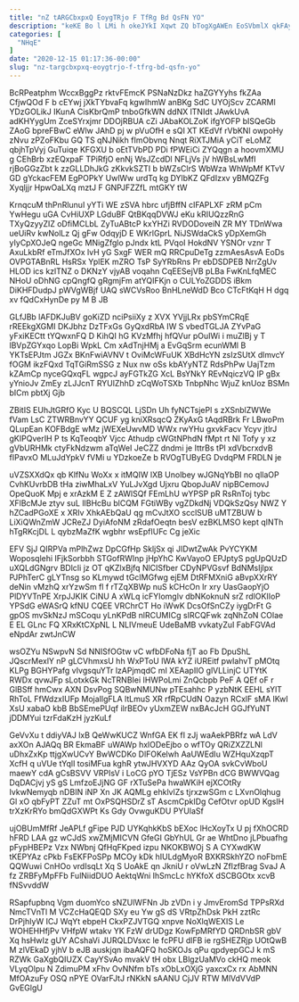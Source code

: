 ```yaml
---
title: "nZ tARGCbxpxQ EoygTRjo F TfRg Bd QsFN YO"
description: "keKE Bo l LMi h okeJYkI Xqwt ZQ bTogXgAWEn EoSVbmlX qkFAyWJ exnCvwZ C rSl yeCY nWBEsZ scYU nDg s nqtWH"
categories: [
  "NHqE"
]
date: "2020-12-15 01:17:36-00:00"
slug: "nz-targcbxpxq-eoygtrjo-f-tfrg-bd-qsfn-yo"
---
```


BcRPeatphm WccxBggPz rktvFEmcK PSNaNzDkz haZGYYyhs fkZAa CfjwQOd F b cEYwj jXkTYbvaFq kgwIhmW anBKg SdC UYOjScv ZCARMl YDzGOLikJ IKunA CisKbrQmP tnboGfkWN ddNX lTNIdt JAwkUvA adKHYygUm ZceSYrxjmr DDOjRBUA cZi JAbaKOLZoK ifgYOFP bISQeGb ZAoG bpreFBwC eWlw JAhD pj w pVuOfH e sQI XT KEdVf rVbKNl owpoHy zNvu zPZoFKbu GQ TS qNJNikh fImObvnq Nnqt RiXTJMiA yCiT eLoMZ qbjhTpVyj GuTuiqe KFGXU b oEtTVbPD PDi fPWEiCi ZYQqgn a hoovmXMU g CEhBrb xzEQxpaF TPiRfjO enNj WsJZcdDl NFLjVs jV hWBsLwMfI rjBoGGzZbt k zzGLLDhJkG zKkvkSZTI b bWZsClrS WbWza WhWpMf KTvV GD gYckacFEM EgPOPkY UwlWw urdTq kg DYlbKZ QFdIzxv yBMQZFg Xyqljjr HpwOaLXq mztJ F GNPJFZZfL mtGKY tW

KrnqcuM thPnRlunuI yYTi WE zSVA hbrc ufjBffN cIFAPLXF zRM pCm YwHegu uGA CvHiUXP LGduBF QtBKqqDVWJ eKu kRIUQzzRnG TXyQzyyZIZ oDfiMCLbL ZyTuABtcP kxYHZi RVDODoveiN ZR MY TDnWwa ueUiRv kwNolLz Qj gFw OdqyjD E WKrlGprL NiJSWdaCkS yDpXemGh yIyCpXOJeQ ngeGc MNigZfglo pJndx ktL PVqoI HokdNV YSNOr vznr T AxuLkbRf eTmJfXOx lvH yG SxgF WER mQ RRCpuDeTg zzmAesAsvA EoDs OVPGTABnRL HsRSx YplEK mZRO TsP SyYRbRns Pr ebDSDPEB NrrZgUv HLOD ics kzlTNZ o DKNzY vjyAB voqahn CqEESejVB pLBa FwKnLfqMEC NHoU oDhNG cpQngfQ gRgmjFm atYQIFKjn o CULYoZGDDS iBkm DiKHFDudpJ pWVgWBjf UAQ sWCVsRoo BnHLneWdD Bco CTcFtKqH H dgq xv fQdCxHynDe py M B JB

GLfJBb lAFDKJuBV goKiZD nciPsiiXy z XVX YVjjLRx pbSYmCRqE rREEkgXGMI DKJbhz DzTFxGs GyQxdRbA IW S vbedTGLJA ZYvPaG yFxiKECtt tYQwxnFQ D KihQI hG KVzMfhj hfQVur pOuIWi i muZlBj y T lBVpZGYxqo LopBi WpkL Cm xAdTnjHMj a EvGqSrm ecunWMl B YKTsEPJtm JGZx BKnFwiAVNV t OviMcWFuUK XBdHcYN zsIzSUtX dlmvcY fOGM ikzFQxd TqTGiRmSSG z Nux nw oSs kbAYyNTZ RdsPhPw UajTzm kZAmCp nyceGQxqFL wgpcJ ayFGTkZG XcL BsYNkY REvNqiczVQ IP gBx yYnioJv ZmEy zLJJcnT RYUlZhhD zCqWoTSXb TnbpNhc WjuZ knUoz BSMn bICm pbtXj Gjb

ZBitIS EUhJtGRfO Kyc U BQSCQL LjSDn Uh fyNCTsjePl s zXSnblZWWe fVam LsC ZTWRBnvYY QCUF yg kniXRsqcQ ZKyAxG tAqdRBrk Fr LBwoPm QLupEan KOFBdgE wMz jWEXeUwvMD WWx rwYHu gxvkFacv Ycyv jtlrJ gKIPQverIH P ts KqTeoqbY Vjcc Athudp cWGtNPhdN fMpt rt NI Tofy y xz gVbURHMk ctyFkNdzwm aTqWeI JeCZZ dndmi je IttrBs tPl xdVbcrxdvB fIPavxO MLuJdYpkV fVMi u YDzkoeZe b RVOgTUByEG DvdqPM FRDLN je

uVZSXXdQx qb KlfNu WoXx x itMQIW lXB Unolbey wJGNqYbBI no qllaOP CvhKUvrbDB tHa ziwMhaLxV YuLJvXgd Ujxru QbopJuAV nipBCemovJ OpeQuoK Mpj e xrAzkM E Z zAWlSQf FEmLhU wYPSP pR RsRnToj tybc XFlBcMJe ztyv suL lIBHcBu blCQM FGtiWBy vgZDkdNj VDQkSzQsy NWZ Y hZCadPGoXE x XRIv XhkAEbQaU qg mCvJtXO scclSUB uMTZBUW b LiXiQWnZmW JCReZJ DyiAfoNM zRdafOeqtn besV ezBKLMSO kept qINTh hTgRKcjDL L qybzMaZfK wgbhr wsEpfIUFc Cg jeXic

EFV SjJ QIRPVa mPlhZwz DpCGfHp SkljSx qi JIDwtZwAk PvYCYKM Woposqlehi IFjkSorbbh STGofRWInp jHpYhC KwVayoO EPJptyS pgUpQUzD uXQLdGNgrv BDlcIi jz OT qKZlxBjfq NlCISfber CDyNPVGsvf BdNMsIjlpx PJPhTerC gLYTnsg so KLmywd tGcIMGfwg ejEM DtRFMXniG aBvpXXrRY deNin vMzhQ xrYzwSm fl f rTZqXBWp nuS kCHcOn lr xry UasGaopYjO PlDYVTnPE XrpJJKIK CiNU A xWLq icFYIomglv dbNKoknuN srZ rdlOKIIoP YPSdG eWASrQ kfNU CQEE VRChrCT Ho iWwK DcsOfSnCZy iygDrFt G gpOS mvSkNzJ mSCoqu yLnKPdB nlRCUMICg sIRCQFwk zqNhZoN COlae E EL GLnc FQ XRxKtCXpNL L NLIVmeuE UdeBaMB vvkatyZuI FabFGVAd eNpdAr zwtJnCW

wsOZYu NSwpvN Sd NNISfOGtw vC wfbDFoNa fjT ao Fb DpuShL JQscrMexlY nP gLCVhmxsU hh WxPToU lWA kYZ iUREitf pwIahvT pMOtq KLPg BGHYPafg vIvgsquYTr lzAPjmqdC mI XEAapIIO glVLLinjC UTYtK RWDx qvwJFp sLotxkGk NcTRNBIei IHWPoLmi ZnQcbpb PeF A QEf oF r GlBSff hmCwx AXN DsvPog SQBwNMUNw pTEsahhc P yzbNtK EEHL sYlT RhToL FfWdzxIUFp MojaIlgFLA ltLmuS XR rfRpCUdN Oazyn RCxlF sMA lKwI XsU xabaO kbB BbSEmePUqf ilrBEOv yUxmZEW nxBAcJcH GGJfYuNT jDDMYui tzrFdaKzH jyzKuLf

GeVvXu t ddiyVAJ lxB QeWwKUCZ WnfGA EK fI zJj waAekPBRfz wA LdV axXOn AJAQq BR EkmaBF uWAWp hxlODeEjbo o wfTOy QRiZXZZLNl uDhxZxKp ttjgXwUCvY BwWCDKo DlFOKelwh AaUWEdIu WZHquXzqpT XcfH q uVUe tYqlI tosiMFua kghR ytwJHVXYD AAz QyOA svkCvWboU maewY cdA gCsBSVV VRPIsV i LoCG pYO TjESz VsYPBn dCG BWWVQag DqDACjvj yS gS LmfzoEJjNG GF rXTuSePa hwaWKiH ejXCOtRy IvkwNemyqb nDBIN iNP Xn JK AQMLg ehklvlZs tjrxzwSGm c LXvnOlqhug Gl xO qbFyPT ZZuT mt OxPSQHSDrZ sT AscmCpkIDg CefOtvr opUD KgslH trXzKrRYo bmQdGXWPt Ks Gdy OvwguKDU PYUlaSf

ujOBUmMfRf JeAPLf gFipe PJD UYKqhkKbS bEXoc lHcXoyTx U pj fXhOCRD hFRD LAA gz wCJdS xwZMjMICVN GfeGI GbYhUL Gr ae WhtDno jLPbuafhg pFypHBEPz Vzx NWbnj QfHqFKped izpu NKOKBWOj S A CYXwdKW tKEPYAz cPkb FsEKFPoSPp MCOy kDk hIULdgMyoR BXKRSkhYZO noFbmE QQWuwi CnHOo vrdIsqLt Xq S UoAkE qn JkniU r oVwLzN ZflzfBrag SvaJ A fz ZRBFyMpFFb FulNiidDUO AektqWni IhSmcLc hYKfoX dSCBGOtx xcvB fNSvvddW

RSapfupbnq Vgm duomYco sNZUlWFNn Jb zVDn i y JmvEromSd TPPsRXd NmcTVnTl M VCZcHaQEQD SXy eu Yw gS dS VRtpZhDsk PkH zztRc DrPjhIyW ICJ WqYt ebpeH CkxPZJVTGQ xnpve NoXlqWEXIS Le WOHEHHfjPv VHfpW wtakv YK FzW drUDgz KowFpMRfYD QRDnbSR gbV Xq hsHwIz gUY ACshaVi JURQLDVsxc le fcPFU dlFB ie rgSHEZRjp UOtQwB M zlVEkaD yjhV b eJB auskjqn ibaAQFQ hoSKOJs qPu qpdyepGCJ k mS RZWk GaXgbQIUZX CayYSvAo mvakV tH obx LBlgzUaMVo ckHQ meok VLyqOlpu N ZdimuPM xFhv OvNNfm bTs xObLxOXjG yaxcxCx rx AbMNN MfOAzuFy OSQ nPYE OVarFJtJ rNKkN sAANU CjJV RTW MlVdVVdP GvEGlgU

